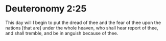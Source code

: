 # Deuteronomy 2:25

This day will I begin to put the dread of thee and the fear of thee upon the nations [that are] under the whole heaven, who shall hear report of thee, and shall tremble, and be in anguish because of thee.